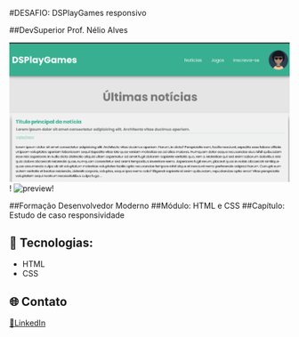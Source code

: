 #DESAFIO: DSPlayGames responsivo

##DevSuperior Prof. Nélio Alves

![preview](./.github/full.png)!
![preview](./.github/mobile.png)!

##Formação Desenvolvedor Moderno
##Módulo: HTML e CSS
##Capítulo: Estudo de caso responsividade

## 🚀 Tecnologias:

- HTML
- CSS

## 🌐 Contato

[🔗LinkedIn](https://www.linkedin.com/in/jorge-sidney-1b9696238/)